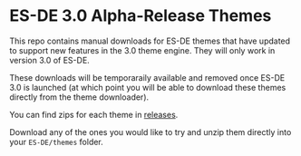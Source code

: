 # ES-DE 3.0 Alpha-Release Themes

This repo contains manual downloads for ES-DE themes that have updated to support new features in the 3.0 theme engine.  They will only work in version 3.0 of ES-DE.

These downloads will be temporaraily available and removed once ES-DE 3.0 is launched (at which point you will be able to download these themes directly from the theme downloader).

You can find zips for each theme in [releases](https://github.com/anthonycaccese/temp-es-de-3-themes/releases).

Download any of the ones you would like to try and unzip them directly into your `ES-DE/themes` folder.
